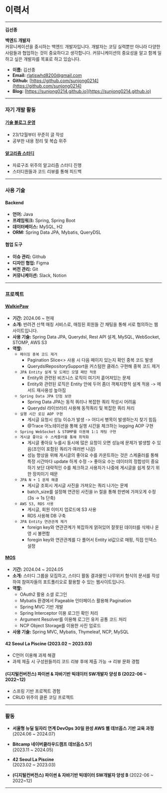 # 이력서

---

**김선종**

**백엔드 개발자**  
커뮤니케이션을 중시하는 백엔드 개발자입니다. 개발자는 코딩 실력뿐만 아니라 다양한 사람들과 협업하는 것이 중요하다고 생각합니다. 커뮤니케이션의 중요성을 알고 함께 일하고 싶은 개발자를 목표로 하고 있습니다.

- **이름:** 김선종
- **Email:** rlatjswhd8200@gmail.com
- **Github:** [https://github.com/sunjong0214](https://github.com/sunjong0214)
- **Blog:** [https://sunjong0214.github.io](https://sunjong0214.github.io)

---

### 자기 개발 활동

#### [기술 블로그 운영](https://sunjong0214.github.io)
- 23/12월부터 꾸준히 글 작성
- 공부한 내용 정리 및 복습 위주
 
#### [알고리즘 스터디](https://github.com/won-and-jong/Data-Structures-and-Algorithms)
- 자료구조 위주의 알고리즘 스터디 진행
- 스터디원들과 코드 리뷰를 통해 피드백
---

### 사용 기술

#### Backend
- **언어:** Java
- **프레임워크:** Spring, Spring Boot
- **데이터베이스:** MySQL, H2
- **ORM:** Spring Data JPA, Mybatis, QueryDSL

#### 협업 도구
- **이슈 관리:** Github
- **디자인 협업:** Figma
- **버전 관리:** Git
- **커뮤니케이션:** Slack, Notion

---

### 프로젝트

#### [WalkiePaw](https://github.com/WalkiePaw/walkie-paw)
- **기간:** 2024.06 ~ 현재
- **소개:** 반려견 산책 매칭 서비스로, 매칭된 회원들 간 채팅을 통해 서로 협의하는 웹사이트입니다.
- **사용 기술:** Spring Data JPA, Querydsl, Rest API 설계, MySQL, WebSocket, STOMP, AWS S3
- **역할:** 
  - `페이징 중복 코드 제거`
    - Pagination Slice<> 사용 시 다음 페이지 있는지 확인 중복 코드 발생
    - QuerydslRepositorySupport을 커스텀한 클래스 구현해 중복 코드 제거
  - `JPA Entity 설계 및 도메인 모델 패턴 적용`
    - Entity와 관련된 비즈니스 로직이 여기저 흩어져있는 문제
    - Entity와 관련된 로직은 Entity 안에 두어 좀더 객체지향적 설계 적용 -> 메서드 재사용성 높아짐
  - `Spring Data JPA 단점 보완`
    - Spring Data JPA는 동적 쿼리나 복잡한 쿼리 작성시 어려움
    - Querydsl 라이브러리 사용해 동적쿼리 및 복잡한 쿼리 처리
  - `실행 시간 로깅 AOP 구현`
    - 게시글 요청시 성능 이슈가 발생 -> 어디서 병목이 발생하는지 찾기 힘듬
    - @Trace 어노테이션을 통해 실행 시간을 체크하는 logging AOP 구현
  - `Spring WebSocket & STOMP를 이용해 1:1 채팅 구현`
  - `게시글 좋아요 수 스케줄러를 통해 최적화`
    - 게시글 좋아요 누를시 동시에 많은 요청이 오면 성능에 문제가 발생할 수 있음(조인이 포함된 쿼리가 여러번 나감)
    - 성능 향상을 위해 게시글의 좋아요 수를 카운트하는 것은 스케줄러를 통해 특정 시간마다 update 하게 수정
      -> 좋아요 수는 데이터의 정합성이 중요하기 보단 대략적인 수를 체크하고 사용자가 나중에 게시글을 쉽게 찾기 위한 장치이기 때문
  - `JPA N + 1 문제 해결`
    - 게시글 조회시 게시글 사진을 가져오는 쿼리 나가는 문제
    - batch_size를 설정해 연관된 사진을 in 절을 통해 한번에 가져오게 수정 (3s -> 1s 단축)
  - `AWS S3, RDS 사용`
    - 게시글, 회원 이미지 업로드에 S3 사용
    - RDS 사용해 DB 구축
  - `JPA Entity 연관관계 제거`
    - foreign key와 연관관계가 복잡하게 얽혀있어 잘못된 데이터를 삭제나 운영 시 불편함
    - foregin key와 연관관계를 다 풀어서 Entity id값으로 매핑, 직접 인덱스 설정 

#### [MOS](https://github.com/bitcamp-teams/mos)
- **기간:** 2024.04 ~ 2024.05
- **소개:** 스터디 그룹을 모집하고, 스터디 활동 결과물인 나무위키 형식의 문서를 작성하여 참여자들의 포트폴리오로 활용할 수 있는 웹사이트입니다.
- **역할:**
  - OAuth2 활용 소셜 로그인
  - Mybatis 환경에서 Pageable 인터페이스 활용해 Pagination
  - Spring MVC 기반 개발
  - Spring Interceptor 이용 로그인 확인 처리
  - Argument Resolver를 이용해 로그인 유저 공통 코드 처리
  - NCP Object Storage를 이용한 사진 업로드
- **사용 기술:** Spring MVC, Mybatis, Thymeleaf, NCP, MySQL

#### **42 Seoul La Piscine** (2023.02 ~ 2023.03)
  - C언어 이용해 과제 해결
  - 과제 제출 시 구성원들끼리 코드 리뷰 후에 제출 가능 → 리뷰 문화 경험
    
#### **(디지털컨버전스) 파이썬 & 자바기반 빅데이터 SW개발자 양성 B** (2022-06 ~ 2022~12)
  - 스프링 기반 프로젝트 경험
  - CRUD 위주의 클론 코딩 프로젝트
---

### 활동

- **서울형 뉴딜 일자리 연계 DevOps 30일 완성 AWS 웹 데브옵스 기반 교육 과정**  
  (2024.06 ~ 2024.07)

- **Bitcamp 네이버클라우드캠프 데브옵스 5기**  
  (2023.11 ~ 2024.05)

- **42 Seoul La Piscine**  
  (2023.02 ~ 2023.03)

- **(디지털컨버전스) 파이썬 & 자바기반 빅데이터 SW개발자 양성 B**
  (2022-06 ~ 2022~12)
  
---
